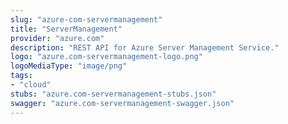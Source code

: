 ```yaml
---
slug: "azure-com-servermanagement"
title: "ServerManagement"
provider: "azure.com"
description: "REST API for Azure Server Management Service."
logo: "azure.com-servermanagement-logo.png"
logoMediaType: "image/png"
tags:
- "cloud"
stubs: "azure.com-servermanagement-stubs.json"
swagger: "azure.com-servermanagement-swagger.json"
---
```

